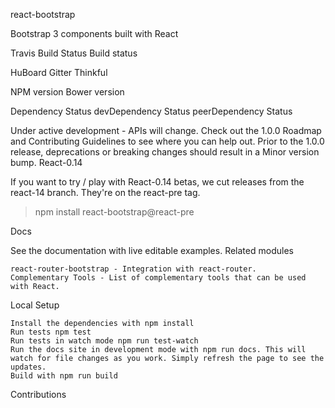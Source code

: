 react-bootstrap

Bootstrap 3 components built with React

Travis Build Status Build status

HuBoard Gitter Thinkful

NPM version Bower version

Dependency Status devDependency Status peerDependency Status

Under active development - APIs will change. Check out the 1.0.0 Roadmap and Contributing Guidelines to see where you can help out. Prior to the 1.0.0 release, deprecations or breaking changes should result in a Minor version bump.
React-0.14

If you want to try / play with React-0.14 betas, we cut releases from the react-14 branch. They're on the react-pre tag.

> npm install react-bootstrap@react-pre

Docs

See the documentation with live editable examples.
Related modules

    react-router-bootstrap - Integration with react-router.
    Complementary Tools - List of complementary tools that can be used with React.

Local Setup

    Install the dependencies with npm install
    Run tests npm test
    Run tests in watch mode npm run test-watch
    Run the docs site in development mode with npm run docs. This will watch for file changes as you work. Simply refresh the page to see the updates.
    Build with npm run build

Contributions
